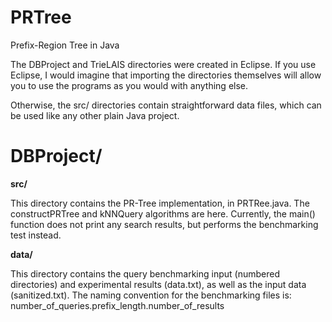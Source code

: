PRTree
======

Prefix-Region Tree in Java

The DBProject and TrieLAIS directories were created in Eclipse. If you use Eclipse, I would imagine that importing the directories themselves will allow you to use the programs as you would with anything else.

Otherwise, the src/ directories contain straightforward data files, which can be used like any other plain Java project.

DBProject/
==========

<strong>src/</strong>

This directory contains the PR-Tree implementation, in PRTRee.java. The constructPRTree and kNNQuery algorithms are here. Currently, the main() function does not print any search results, but performs the benchmarking test instead.

<strong>data/</strong>

This directory contains the query benchmarking input (numbered directories) and experimental results (data.txt), as well as the input data (sanitized.txt). The naming convention for the benchmarking files is: number_of_queries.prefix_length.number_of_results
